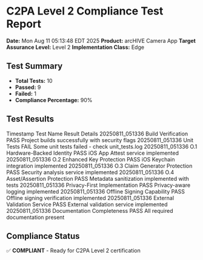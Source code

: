 # C2PA Level 2 Compliance Test Report

**Date:** Mon Aug 11 05:13:48 EDT 2025
**Product:** arcHIVE Camera App
**Target Assurance Level:** Level 2
**Implementation Class:** Edge

## Test Summary

- **Total Tests:** 10
- **Passed:** 9
- **Failed:** 1
- **Compliance Percentage:** 90%

## Test Results

Timestamp        Test Name                       Result  Details
20250811_051336  Build Verification              PASS    Project builds successfully with security flags
20250811_051336  Unit Tests                      FAIL    Some unit tests failed - check unit_tests.log
20250811_051336  O.1 Hardware-Backed Identity    PASS    iOS App Attest service implemented
20250811_051336  O.2 Enhanced Key Protection     PASS    iOS Keychain integration implemented
20250811_051336  O.3 Claim Generator Protection  PASS    Security analysis service implemented
20250811_051336  O.4 Asset/Assertion Protection  PASS    Metadata sanitization implemented with tests
20250811_051336  Privacy-First Implementation    PASS    Privacy-aware logging implemented
20250811_051336  Offline Signing Capability      PASS    Offline signing verification implemented
20250811_051336  External Validation Service     PASS    External validation service implemented
20250811_051336  Documentation Completeness      PASS    All required documentation present

## Compliance Status

✅ **COMPLIANT** - Ready for C2PA Level 2 certification
